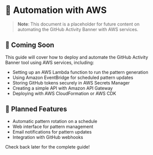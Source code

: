 # 🤖 Automation with AWS

> **Note**: This document is a placeholder for future content on automating the GitHub Activity Banner with AWS services.

## 🚧 Coming Soon

This guide will cover how to deploy and automate the GitHub Activity Banner tool using AWS services, including:

- Setting up an AWS Lambda function to run the pattern generation
- Using Amazon EventBridge for scheduled pattern updates
- Storing GitHub tokens securely in AWS Secrets Manager
- Creating a simple API with Amazon API Gateway
- Deploying with AWS CloudFormation or AWS CDK

## 📅 Planned Features

- Automatic pattern rotation on a schedule
- Web interface for pattern management
- Email notifications for pattern updates
- Integration with GitHub webhooks

Check back later for the complete guide!
